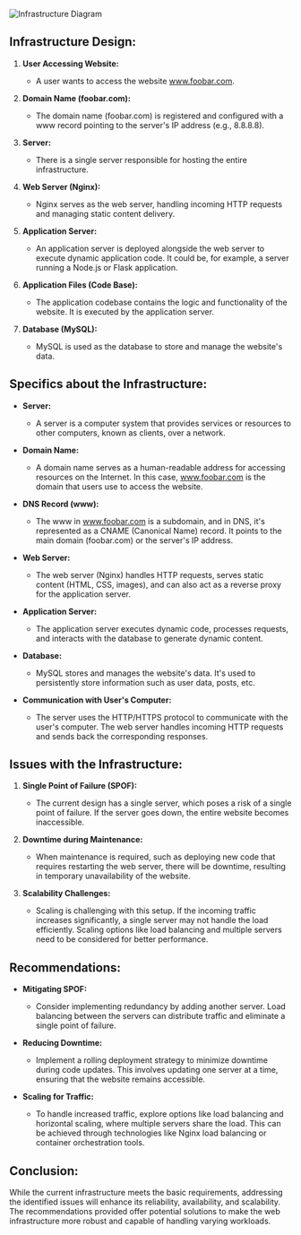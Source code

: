 ![Infrastructure Diagram](https://i.imgur.com/ehVFl8h.png)

## Infrastructure Design:

1. **User Accessing Website:**
   - A user wants to access the website www.foobar.com.

2. **Domain Name (foobar.com):**
   - The domain name (foobar.com) is registered and configured with a www record pointing to the server's IP address (e.g., 8.8.8.8).

3. **Server:**
   - There is a single server responsible for hosting the entire infrastructure.

4. **Web Server (Nginx):**
   - Nginx serves as the web server, handling incoming HTTP requests and managing static content delivery.

5. **Application Server:**
   - An application server is deployed alongside the web server to execute dynamic application code. It could be, for example, a server running a Node.js or Flask application.

6. **Application Files (Code Base):**
   - The application codebase contains the logic and functionality of the website. It is executed by the application server.

7. **Database (MySQL):**
   - MySQL is used as the database to store and manage the website's data.

## Specifics about the Infrastructure:

- **Server:**
  - A server is a computer system that provides services or resources to other computers, known as clients, over a network.

- **Domain Name:**
  - A domain name serves as a human-readable address for accessing resources on the Internet. In this case, www.foobar.com is the domain that users use to access the website.

- **DNS Record (www):**
  - The www in www.foobar.com is a subdomain, and in DNS, it's represented as a CNAME (Canonical Name) record. It points to the main domain (foobar.com) or the server's IP address.

- **Web Server:**
  - The web server (Nginx) handles HTTP requests, serves static content (HTML, CSS, images), and can also act as a reverse proxy for the application server.

- **Application Server:**
  - The application server executes dynamic code, processes requests, and interacts with the database to generate dynamic content.

- **Database:**
  - MySQL stores and manages the website's data. It's used to persistently store information such as user data, posts, etc.

- **Communication with User's Computer:**
  - The server uses the HTTP/HTTPS protocol to communicate with the user's computer. The web server handles incoming HTTP requests and sends back the corresponding responses.

## Issues with the Infrastructure:

1. **Single Point of Failure (SPOF):**
   - The current design has a single server, which poses a risk of a single point of failure. If the server goes down, the entire website becomes inaccessible.

2. **Downtime during Maintenance:**
   - When maintenance is required, such as deploying new code that requires restarting the web server, there will be downtime, resulting in temporary unavailability of the website.

3. **Scalability Challenges:**
   - Scaling is challenging with this setup. If the incoming traffic increases significantly, a single server may not handle the load efficiently. Scaling options like load balancing and multiple servers need to be considered for better performance.

## Recommendations:

- **Mitigating SPOF:**
  - Consider implementing redundancy by adding another server. Load balancing between the servers can distribute traffic and eliminate a single point of failure.

- **Reducing Downtime:**
  - Implement a rolling deployment strategy to minimize downtime during code updates. This involves updating one server at a time, ensuring that the website remains accessible.

- **Scaling for Traffic:**
  - To handle increased traffic, explore options like load balancing and horizontal scaling, where multiple servers share the load. This can be achieved through technologies like Nginx load balancing or container orchestration tools.

## Conclusion:

While the current infrastructure meets the basic requirements, addressing the identified issues will enhance its reliability, availability, and scalability. The recommendations provided offer potential solutions to make the web infrastructure more robust and capable of handling varying workloads.

